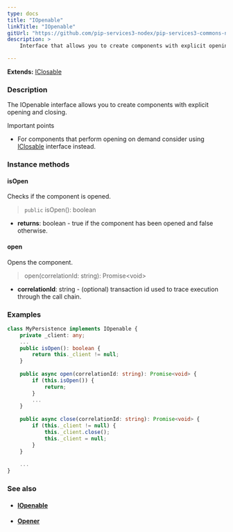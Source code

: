 ```yaml
---
type: docs
title: "IOpenable"
linkTitle: "IOpenable"
gitUrl: "https://github.com/pip-services3-nodex/pip-services3-commons-nodex"
description: >
    Interface that allows you to create components with explicit opening and closing.

---
```


**Extends:** [IClosable](../iclosable)

### Description

The IOpenable interface allows you to create components with explicit opening and closing.

Important points
    
- For components that perform opening on demand consider using [IClosable](../iclosable) interface instead.

### Instance methods

#### isOpen
Checks if the component is opened.

> `public` isOpen(): boolean

- **returns**: boolean - true if the component has been opened and false otherwise.

#### open
Opens the component.

> open(correlationId: string): Promise\<void\>

- **correlationId**: string - (optional) transaction id used to trace execution through the call chain.

### Examples

```typescript
class MyPersistence implements IOpenable {
    private _client: any;
    ...
    public isOpen(): boolean {
        return this._client != null;
    } 
    
    public async open(correlationId: string): Promise<void> {
        if (this.isOpen()) {
            return;
        }
        ...
    }
    
    public async close(correlationId: string): Promise<void> {
        if (this._client != null) {
            this._client.close();
            this._client = null;
        }
    }
   
    ...
}
```

### See also
- #### [IOpenable](../iopenable)
- #### [Opener](../opener)
